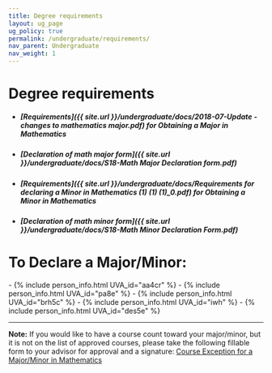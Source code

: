 ```yaml
---
title: Degree requirements
layout: ug_page
ug_policy: true
permalink: /undergraduate/requirements/
nav_parent: Undergraduate
nav_weight: 1
---
```


<h1 class="mb-3">Degree requirements</h1>

- ##### [Requirements]({{ site.url }}/undergraduate/docs/2018-07-Update - changes to mathematics major.pdf) for Obtaining a Major in Mathematics
- ##### [Declaration of math major form]({{ site.url }}/undergraduate/docs/S18-Math Major Declaration form.pdf)
- ##### [Requirements]({{ site.url }}/undergraduate/docs/Requirements for declaring a Minor in Mathematics (1) (1) (1)_0.pdf) for Obtaining a Minor in Mathematics
- ##### [Declaration of math minor form]({{ site.url }}/undergraduate/docs/S18-Math Minor Declaration Form.pdf)

<h1 class="mb-3 mt-3">To Declare a Major/Minor:</h1>
- {% include person_info.html UVA_id="aa4cr" %}
- {% include person_info.html UVA_id="pa8e" %}
- {% include person_info.html UVA_id="brh5c" %}
- {% include person_info.html UVA_id="iwh" %}
- {% include person_info.html UVA_id="des5e" %}


---

**Note:** If you would like to have a course count toward your major/minor, but it is not on the list of approved courses, please take the following fillable form to your advisor for approval and a signature:&nbsp;<a href="{{ site.url }}/undergraduate/docs/exception(fillable)_1.pdf">Course Exception for a Major/Minor in Mathematics</a>
